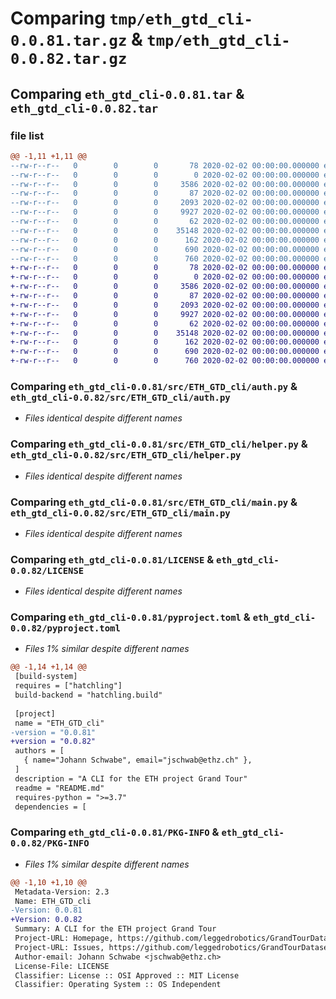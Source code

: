 # Comparing `tmp/eth_gtd_cli-0.0.81.tar.gz` & `tmp/eth_gtd_cli-0.0.82.tar.gz`

## Comparing `eth_gtd_cli-0.0.81.tar` & `eth_gtd_cli-0.0.82.tar`

### file list

```diff
@@ -1,11 +1,11 @@
--rw-r--r--   0        0        0       78 2020-02-02 00:00:00.000000 eth_gtd_cli-0.0.81/deploy.sh
--rw-r--r--   0        0        0        0 2020-02-02 00:00:00.000000 eth_gtd_cli-0.0.81/src/ETH_GTD_cli/__init__.py
--rw-r--r--   0        0        0     3586 2020-02-02 00:00:00.000000 eth_gtd_cli-0.0.81/src/ETH_GTD_cli/auth.py
--rw-r--r--   0        0        0       87 2020-02-02 00:00:00.000000 eth_gtd_cli-0.0.81/src/ETH_GTD_cli/consts.py
--rw-r--r--   0        0        0     2093 2020-02-02 00:00:00.000000 eth_gtd_cli-0.0.81/src/ETH_GTD_cli/helper.py
--rw-r--r--   0        0        0     9927 2020-02-02 00:00:00.000000 eth_gtd_cli-0.0.81/src/ETH_GTD_cli/main.py
--rw-r--r--   0        0        0       62 2020-02-02 00:00:00.000000 eth_gtd_cli-0.0.81/.gitignore
--rw-r--r--   0        0        0    35148 2020-02-02 00:00:00.000000 eth_gtd_cli-0.0.81/LICENSE
--rw-r--r--   0        0        0      162 2020-02-02 00:00:00.000000 eth_gtd_cli-0.0.81/README.md
--rw-r--r--   0        0        0      690 2020-02-02 00:00:00.000000 eth_gtd_cli-0.0.81/pyproject.toml
--rw-r--r--   0        0        0      760 2020-02-02 00:00:00.000000 eth_gtd_cli-0.0.81/PKG-INFO
+-rw-r--r--   0        0        0       78 2020-02-02 00:00:00.000000 eth_gtd_cli-0.0.82/deploy.sh
+-rw-r--r--   0        0        0        0 2020-02-02 00:00:00.000000 eth_gtd_cli-0.0.82/src/ETH_GTD_cli/__init__.py
+-rw-r--r--   0        0        0     3586 2020-02-02 00:00:00.000000 eth_gtd_cli-0.0.82/src/ETH_GTD_cli/auth.py
+-rw-r--r--   0        0        0       87 2020-02-02 00:00:00.000000 eth_gtd_cli-0.0.82/src/ETH_GTD_cli/consts.py
+-rw-r--r--   0        0        0     2093 2020-02-02 00:00:00.000000 eth_gtd_cli-0.0.82/src/ETH_GTD_cli/helper.py
+-rw-r--r--   0        0        0     9927 2020-02-02 00:00:00.000000 eth_gtd_cli-0.0.82/src/ETH_GTD_cli/main.py
+-rw-r--r--   0        0        0       62 2020-02-02 00:00:00.000000 eth_gtd_cli-0.0.82/.gitignore
+-rw-r--r--   0        0        0    35148 2020-02-02 00:00:00.000000 eth_gtd_cli-0.0.82/LICENSE
+-rw-r--r--   0        0        0      162 2020-02-02 00:00:00.000000 eth_gtd_cli-0.0.82/README.md
+-rw-r--r--   0        0        0      690 2020-02-02 00:00:00.000000 eth_gtd_cli-0.0.82/pyproject.toml
+-rw-r--r--   0        0        0      760 2020-02-02 00:00:00.000000 eth_gtd_cli-0.0.82/PKG-INFO
```

### Comparing `eth_gtd_cli-0.0.81/src/ETH_GTD_cli/auth.py` & `eth_gtd_cli-0.0.82/src/ETH_GTD_cli/auth.py`

 * *Files identical despite different names*

### Comparing `eth_gtd_cli-0.0.81/src/ETH_GTD_cli/helper.py` & `eth_gtd_cli-0.0.82/src/ETH_GTD_cli/helper.py`

 * *Files identical despite different names*

### Comparing `eth_gtd_cli-0.0.81/src/ETH_GTD_cli/main.py` & `eth_gtd_cli-0.0.82/src/ETH_GTD_cli/main.py`

 * *Files identical despite different names*

### Comparing `eth_gtd_cli-0.0.81/LICENSE` & `eth_gtd_cli-0.0.82/LICENSE`

 * *Files identical despite different names*

### Comparing `eth_gtd_cli-0.0.81/pyproject.toml` & `eth_gtd_cli-0.0.82/pyproject.toml`

 * *Files 1% similar despite different names*

```diff
@@ -1,14 +1,14 @@
 [build-system]
 requires = ["hatchling"]
 build-backend = "hatchling.build"
 
 [project]
 name = "ETH_GTD_cli"
-version = "0.0.81"
+version = "0.0.82"
 authors = [
   { name="Johann Schwabe", email="jschwab@ethz.ch" },
 ]
 description = "A CLI for the ETH project Grand Tour"
 readme = "README.md"
 requires-python = ">=3.7"
 dependencies = [
```

### Comparing `eth_gtd_cli-0.0.81/PKG-INFO` & `eth_gtd_cli-0.0.82/PKG-INFO`

 * *Files 1% similar despite different names*

```diff
@@ -1,10 +1,10 @@
 Metadata-Version: 2.3
 Name: ETH_GTD_cli
-Version: 0.0.81
+Version: 0.0.82
 Summary: A CLI for the ETH project Grand Tour
 Project-URL: Homepage, https://github.com/leggedrobotics/GrandTourDatasets
 Project-URL: Issues, https://github.com/leggedrobotics/GrandTourDatasets/issues
 Author-email: Johann Schwabe <jschwab@ethz.ch>
 License-File: LICENSE
 Classifier: License :: OSI Approved :: MIT License
 Classifier: Operating System :: OS Independent
```

